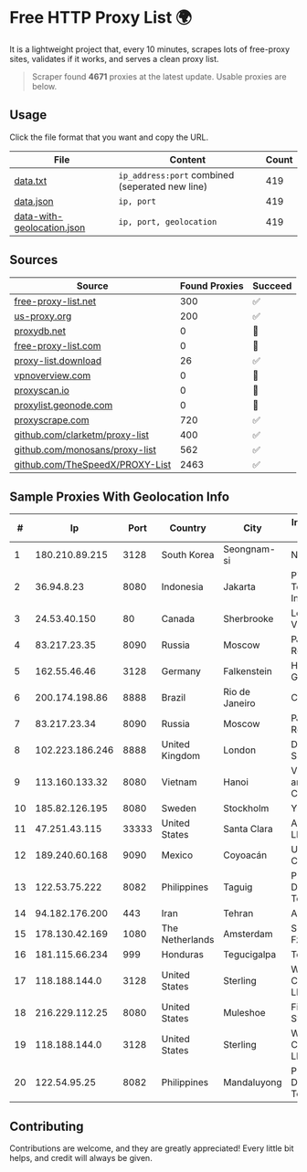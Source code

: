 
# Free HTTP Proxy List 🌍

It is a lightweight project that, every 10 minutes, scrapes lots of free-proxy sites, validates if it works, and serves a clean proxy list.


> Scraper found **4671** proxies at the latest update. Usable proxies are below.

## Usage

Click the file format that you want and copy the URL.


|File|Content|Count|
|----|-------|-----|
|[data.txt](https://raw.githubusercontent.com/themiralay/Proxy-List-World/master/data.txt)|`ip_address:port` combined (seperated new line)|419|
|[data.json](https://raw.githubusercontent.com/themiralay/Proxy-List-World/master/data.json)|`ip, port`|419|
|[data-with-geolocation.json](https://raw.githubusercontent.com/themiralay/Proxy-List-World/master/data-with-geolocation.json)|`ip, port, geolocation`|419|

## Sources

|Source|Found Proxies|Succeed|
|------|-------------|-------|
|[free-proxy-list.net](https://free-proxy-list.net)|300|✅|
|[us-proxy.org](https://www.us-proxy.org)|200|✅|
|[proxydb.net](http://proxydb.net)|0|🚫|
|[free-proxy-list.com](https://free-proxy-list.com/?page=&port=&type%5B%5D=http&type%5B%5D=https&up_time=0&search=Search)|0|🚫|
|[proxy-list.download](https://www.proxy-list.download/HTTP)|26|✅|
|[vpnoverview.com](https://vpnoverview.com/privacy/anonymous-browsing/free-proxy-servers)|0|🚫|
|[proxyscan.io](https://www.proxyscan.io)|0|🚫|
|[proxylist.geonode.com](https://proxylist.geonode.com/api/proxy-list?limit=300&page=1&sort_by=lastChecked&sort_type=desc&protocols=http,https)|0|🚫|
|[proxyscrape.com](https://api.proxyscrape.com/v2/?request=displayproxies&protocol=http&timeout=10000&country=all&ssl=all&anonymity=all)|720|✅|
|[github.com/clarketm/proxy-list](https://raw.githubusercontent.com/clarketm/proxy-list/master/proxy-list-raw.txt)|400|✅|
|[github.com/monosans/proxy-list](https://raw.githubusercontent.com/monosans/proxy-list/main/proxies/http.txt)|562|✅|
|[github.com/TheSpeedX/PROXY-List](https://raw.githubusercontent.com/TheSpeedX/PROXY-List/master/http.txt)|2463|✅|


## Sample Proxies With Geolocation Info

|#|Ip|Port|Country|City|Internet Service Provider|
|-|--|----|-------|----|-------------------------|
|1|180.210.89.215|3128|South Korea|Seongnam-si|NHNCLOUD|
|2|36.94.8.23|8080|Indonesia|Jakarta|PT. Telekomunikasi Indonesia|
|3|24.53.40.150|80|Canada|Sherbrooke|Le Groupe Videotron Ltee|
|4|83.217.23.35|8090|Russia|Moscow|PJSC Rostelecom|
|5|162.55.46.46|3128|Germany|Falkenstein|Hetzner Online GmbH|
|6|200.174.198.86|8888|Brazil|Rio de Janeiro|Claro S.A|
|7|83.217.23.34|8090|Russia|Moscow|PJSC Rostelecom|
|8|102.223.186.246|8888|United Kingdom|London|Dedicated Servers|
|9|113.160.133.32|8080|Vietnam|Hanoi|VietNam Post and Telecom Corporation|
|10|185.82.126.195|8080|Sweden|Stockholm|YOURSERVER|
|11|47.251.43.115|33333|United States|Santa Clara|Alibaba Cloud LLC|
|12|189.240.60.168|9090|Mexico|Coyoacán|Uninet S.A. de C.V.|
|13|122.53.75.222|8082|Philippines|Taguig|Philippine Long Distance Telephone Co.|
|14|94.182.176.200|443|Iran|Tehran|Aria Shatel PJSC|
|15|178.130.42.169|1080|The Netherlands|Amsterdam|Servers Tech Fzco|
|16|181.115.66.234|999|Honduras|Tegucigalpa|Telgua|
|17|118.188.144.0|3128|United States|Sterling|Windstream Communications LLC|
|18|216.229.112.25|8080|United States|Muleshoe|Five Area Systems, LLC|
|19|118.188.144.0|3128|United States|Sterling|Windstream Communications LLC|
|20|122.54.95.25|8082|Philippines|Mandaluyong|Philippine Long Distance Telephone Co.|



## Contributing

Contributions are welcome, and they are greatly appreciated! Every
little bit helps, and credit will always be given.

